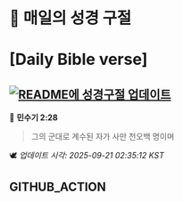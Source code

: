 # 🙏 매일의 성경 구절
# [Daily Bible verse]
## [![README에 성경구절 업데이트](https://github.com/DONGSUKA/first_test/actions/workflows/update-readme-bible.yml/badge.svg)](https://github.com/DONGSUKA/first_test/actions/workflows/update-readme-bible.yml)
<!-- START_BIBLE_VERSE -->
📖 **민수기 2:28**
> 그의 군대로 계수된 자가 사만 천오백 명이며

🕊️ _업데이트 시각: 2025-09-21 02:35:12 KST_
  <!-- END_BIBLE_VERSE -->
## GITHUB_ACTION
